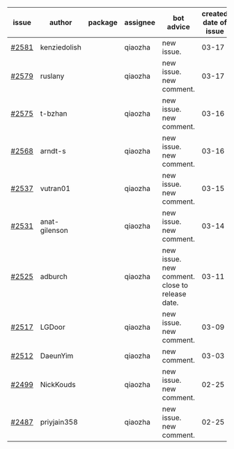 | issue | author | package | assignee | bot advice | created date of issue | target release date | date from target |
| ------ | ------ | ------ | ------ | ------ | ------ | ------ | :-----: |
| [#2581](https://github.com/Azure/sdk-release-request/issues/2581) | kenziedolish |  | qiaozha | new issue. | 03-17 | 03-31 |  |
| [#2579](https://github.com/Azure/sdk-release-request/issues/2579) | ruslany |  | qiaozha | new issue. new comment. | 03-17 | 03-31 |  |
| [#2575](https://github.com/Azure/sdk-release-request/issues/2575) | t-bzhan |  | qiaozha | new issue. new comment. | 03-16 | 03-18 |  |
| [#2568](https://github.com/Azure/sdk-release-request/issues/2568) | arndt-s |  | qiaozha | new issue. new comment. | 03-16 | 03-30 |  |
| [#2537](https://github.com/Azure/sdk-release-request/issues/2537) | vutran01 |  | qiaozha | new issue. new comment. | 03-15 | 03-29 |  |
| [#2531](https://github.com/Azure/sdk-release-request/issues/2531) | anat-gilenson |  | qiaozha | new issue. new comment. | 03-14 | 03-28 |  |
| [#2525](https://github.com/Azure/sdk-release-request/issues/2525) | adburch |  | qiaozha | new issue. new comment. close to release date.  | 03-11 | 03-21 | 0 |
| [#2517](https://github.com/Azure/sdk-release-request/issues/2517) | LGDoor |  | qiaozha | new issue. new comment. | 03-09 | 03-14 |  |
| [#2512](https://github.com/Azure/sdk-release-request/issues/2512) | DaeunYim |  | qiaozha | new comment. | 03-03 | 03-07 |  |
| [#2499](https://github.com/Azure/sdk-release-request/issues/2499) | NickKouds |  | qiaozha | new issue. new comment. | 02-25 | 03-02 |  |
| [#2487](https://github.com/Azure/sdk-release-request/issues/2487) | priyjain358 |  | qiaozha | new issue. new comment. | 02-25 | 03-14 |  |
